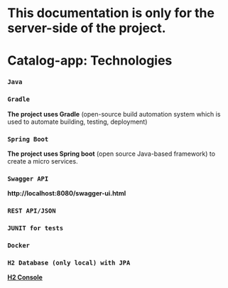 # This documentation is only for the server-side of the project. <br />

# Catalog-app: Technologies
### `Java` <br />

### `Gradle` <br /> 
**The project uses Gradle** (open-source build automation system which is used to automate building, testing, deployment) <br />

### `Spring Boot` <br /> 
**The project uses Spring boot** (open source Java-based framework) to create a micro services. <br />

### `Swagger API` <br /> 
**http://localhost:8080/swagger-ui.html**

### `REST API/JSON` <br /> 
### `JUNIT for tests` <br /> 
### `Docker` <br /> 

###  `H2 Database (only local) with JPA` <br /> 
**[H2 Console](http://localhost:8080/h2-console/)**